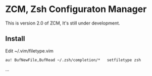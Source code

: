 ZCM, Zsh Configuraton Manager
=============================

This is version 2.0 of ZCM, It's still under development.

Install
--------

Edit	~/.vim/filetype.vim

	au! BufNewFile,BufRead ~/.zsh/completion/*   setfiletype zsh 

...
